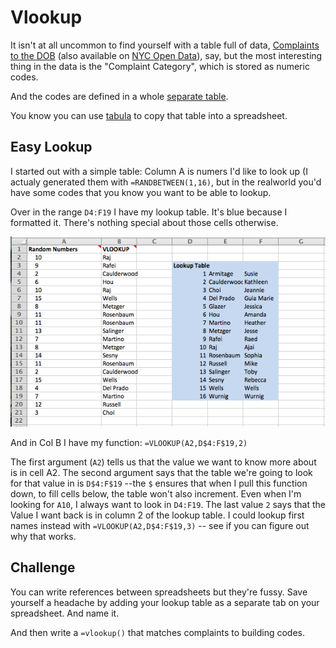 # Vlookup

It isn't at all uncommon to find yourself with a table full of data, [Complaints to the DOB](http://www.nyc.gov/html/dob/html/codes_and_reference_materials/foilmonthly.shtml#complaint) (also available on [NYC Open Data](https://data.cityofnewyork.us/Housing-Development/DOB-Complaints-Received/eabe-havv)), say, but the most interesting thing in the data is the "Complaint Category", which is stored as numeric codes. 

And the codes are defined in a whole [separate table](http://www.nyc.gov/html/dob/downloads/pdf/complaint_category.pdf).

You know you can use [tabula](../lecture_notes/tabula.md) to copy that table into a spreadsheet. 

## Easy Lookup
I started out with a simple table: Column A is numers I'd like to look up (I actualy generated them with `=RANDBETWEEN(1,16)`, but in the realworld you'd have some codes that you know you want to be able to lookup.

Over in the range `D4:F19` I have my lookup table. It's blue because I formatted it. There's nothing special about those cells otherwise. 

![image](vlookup.png)

And in Col B I have my function: `=VLOOKUP(A2,D$4:F$19,2)`

The first argument (`A2`) tells us that the value we want to know more about is in cell A2. The second argument says that the table we're going to look for that value in is `D$4:F$19` --the `$` ensures that when I pull this function down, to fill cells below, the table won't also increment. Even when I'm looking for `A10`, I always want to look in `D4:F19`. The last value `2` says that the Value I want back is in column 2 of the lookup table. I could lookup first names instead with `=VLOOKUP(A2,D$4:F$19,3)` -- see if you can figure out why that works. 

## Challenge
You can write references between spreadsheets but they're fussy. Save yourself a headache by adding your lookup table as a separate tab on your spreadsheet. And name it. 

And then write a `=vlookup()` that matches complaints to building codes. 